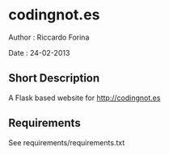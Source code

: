 # codingnot.es

Author
:   Riccardo Forina

Date
:   24-02-2013

## Short Description

A Flask based website for http://codingnot.es

## Requirements

See requirements/requirements.txt
